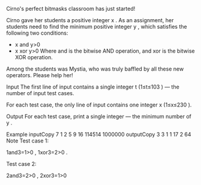 Cirno's perfect bitmasks classroom has just started!

Cirno gave her students a positive integer x
. As an assignment, her students need to find the minimum positive integer y
, which satisfies the following two conditions:

* x and y>0
* x xor y>0
Where and
 is the bitwise AND operation, and xor
 is the bitwise XOR operation.

Among the students was Mystia, who was truly baffled by all these new operators. Please help her!

Input
The first line of input contains a single integer t
 (1≤t≤103
) — the number of input test cases.

For each test case, the only line of input contains one integer x
 (1≤x≤230
).

Output
For each test case, print a single integer — the minimum number of y
.

Example
inputCopy
7
1
2
5
9
16
114514
1000000
outputCopy
3
3
1
1
17
2
64
Note
Test case 1:

1and3=1>0
, 1xor3=2>0
.

Test case 2:

2and3=2>0
, 2xor3=1>0
